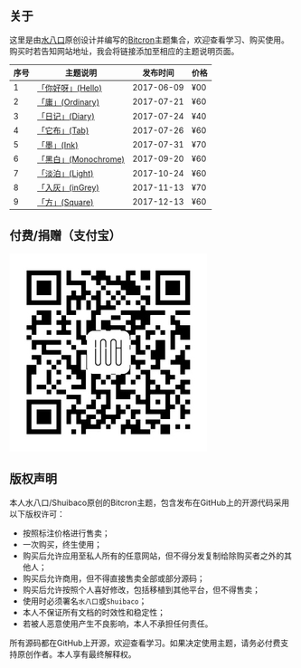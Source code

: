 ## 关于

这里是由[水八口](https://shuiba.co)原创设计并编写的[Bitcron](https://bitcron.com)主题集合，欢迎查看学习、购买使用。购买时若告知网站地址，我会将链接添加至相应的主题说明页面。

| 序号 | 主题说明 | 发布时间 | 价格
| --- | --- | --- | --- |
| 1 | [「你好呀」(Hello)](https://blog.shuiba.co/bitcron-theme-hello) | 2017-06-09 | ¥00
| 2 | [「庸」(Ordinary)](https://blog.shuiba.co/bitcron-theme-ordinary) | 2017-07-21 | ¥60
| 3 | [「日记」(Diary)](https://blog.shuiba.co/bitcron-theme-diary) | 2017-07-24 | ¥40
| 4 | [「它布」(Tab)](https://blog.shuiba.co/bitcron-theme-tab) | 2017-07-26 | ¥60
| 5 | [「墨」(Ink)](https://blog.shuiba.co/bitcron-theme-ink) | 2017-07-31 | ¥70
| 6 | [「黑白」(Monochrome)](https://blog.shuiba.co/bitcron-theme-monochrome) | 2017-09-20 | ¥60
| 7 | [「淡泊」(Light)](https://blog.shuiba.co/bitcron-theme-light) | 2017-10-24 | ¥60
| 8 | [「入灰」(inGrey)](https://blog.shuiba.co/bitcron-theme-ingrey) | 2017-11-13 | ¥70
| 9 | [「方」(Square)](https://blog.shuiba.co/bitcron-theme-square) | 2017-12-13 | ¥60

## 付费/捐赠（支付宝）

![alipay QR code](alipay.jpg)

## 版权声明

本人水八口/Shuibaco原创的Bitcron主题，包含发布在GitHub上的开源代码采用以下版权许可：

- 按照标注价格进行售卖；
- 一次购买，终生使用；
- 购买后允许应用至私人所有的任意网站，但不得分发复制给除购买者之外的其他人；
- 购买后允许商用，但不得直接售卖全部或部分源码；
- 购买后允许按照个人喜好修改，包括移植到其他平台，但不得售卖；
- 使用时必须署名`水八口`或`Shuibaco`；
- 本人不保证所有文档的时效性和稳定性；
- 若被人恶意使用产生不良影响，本人不承担任何责任。

所有源码都在GitHub上开源，欢迎查看学习。如果决定使用主题，请务必付费支持原创作者。本人享有最终解释权。
